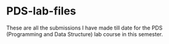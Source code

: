 # PDS-lab-files
These are all the submissions I have made till date for the PDS (Programming and Data Structure) lab course in this semester.
